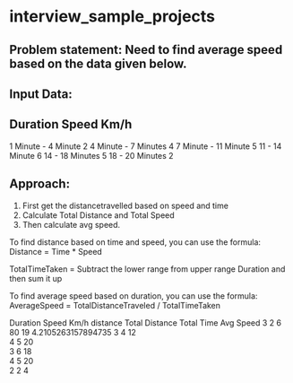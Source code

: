 # interview_sample_projects

Problem statement: Need to find average speed based on the data given below.
------------------------------------------------------------------

Input Data:
------------------------------------------------------------------
Duration		Speed Km/h
------------------------------------
1 Minute - 4 Minute	2
4 Minute - 7 Minutes	4
7 Minute - 11 Minute	5
11 - 14 Minute		6
14 - 18 Minutes		5
18 - 20 Minutes		2

Approach: 
-------------
1. First get the distancetravelled based on speed and time 
2. Calculate Total Distance and Total Speed
3. Then calculate avg speed.

To find distance based on time and speed, you can use the formula:           
Distance = Time * Speed			

TotalTimeTaken = Subtract the lower range from upper range Duration and then sum it up

To find average speed based on duration, you can use the formula:           
AverageSpeed = TotalDistanceTraveled / TotalTimeTaken

Duration	Speed Km/h	distance	Total Distance	Total Time	Avg Speed
3		2		6		80		19		4.2105263157894735
3		4		12			
4		5		20			
3		6		18			
4		5		20			
2		2		4			

			
										
